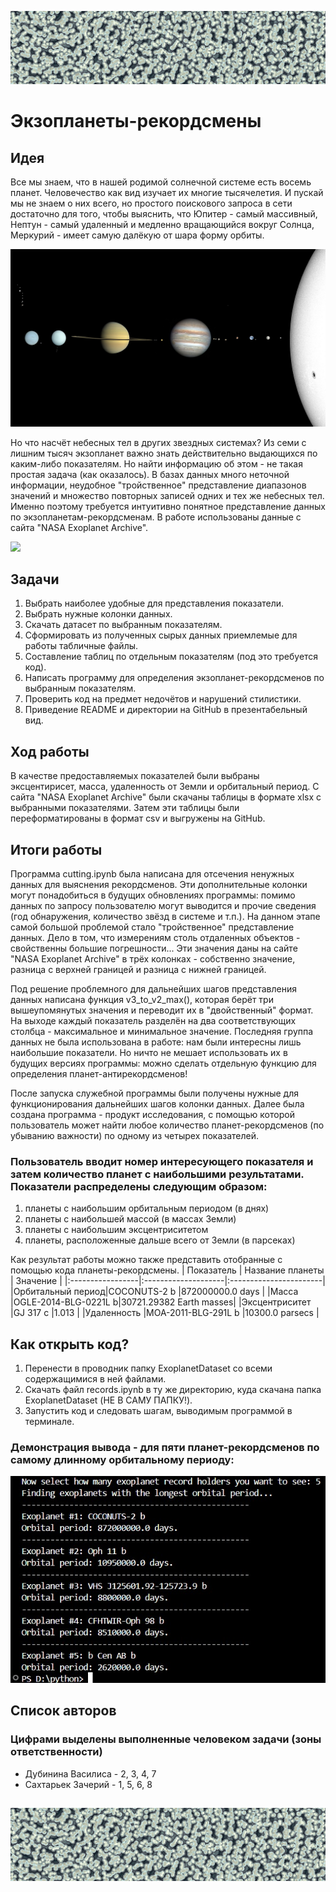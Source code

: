![](https://github.com/SoakedSanity/Exoplanets/blob/main/1000070383.jpg)
## 
# Экзопланеты-рекордсмены

## Идея
Все мы знаем, что в нашей родимой солнечной системе есть восемь планет. Человечество как вид изучает их многие тысячелетия. И пускай мы не знаем о них всего, но простого поискового запроса в сети достаточно для того, чтобы выяснить, что Юпитер - самый массивный, Нептун - самый удаленный и медленно вращающийся вокруг Солнца,  Меркурий - имеет самую далёкую от шара форму орбиты. 

![](https://github.com/SoakedSanity/Exoplanets/blob/main/Solar_System_true_color.jpg)

Но что насчёт небесных тел в других звездных системах? Из семи с лишним тысяч экзопланет важно знать действительно выдающихся по каким-либо показателям. Но найти информацию об этом - не такая простая задача (как оказалось). В базах данных много неточной информации, неудобное "тройственное" представление диапазонов значений и множество повторных записей одних и тех же небесных тел. Именно поэтому требуется интуитивно понятное представление данных по экзопланетам-рекордсменам. В работе использованы данные с сайта "NASA Exoplanet Archive".

![](https://github.com/SoakedSanity/Exoplanets/blob/main/Icy_and_Rocky_worlds.jpg)

## Задачи

1. Выбрать наиболее удобные для представления показатели.
2. Выбрать нужные колонки данных. 
3. Скачать датасет по выбранным показателям.
4. Сформировать из полученных сырых данных приемлемые для работы табличные файлы.
5. Составление таблиц по отдельным показателям (под это требуется код).
6. Написать программу для определения экзопланет-рекордсменов по выбранным показателям.
7. Проверить код на предмет недочётов и нарушений стилистики.
8. Приведение README и директории на GitHub в презентабельный вид.

## Ход работы 

В качестве предоставляемых показателей были выбраны эксцентирисет, масса, удаленность от Земли и орбитальный период.
С сайта "NASA Exoplanet Archive" были скачаны таблицы в формате xlsx с выбранными показателями. Затем эти таблицы были переформатированы в формат csv и выгружены на GitHub.

## Итоги работы

Программа cutting.ipynb была написана для отсечения ненужных данных для выяснения рекордсменов. Эти дополнительные колонки могут понадобиться в будущих обновлениях программы: помимо данных по запросу пользователю могут выводится и прочие сведения (год обнаружения, количество звёзд в системе и т.п.). На данном этапе самой большой проблемой стало "тройственное" представление данных. Дело в том, что измерениям столь отдаленных объектов - свойственны большие погрешности... Эти значения даны на сайте "NASA Exoplanet Archive" в трёх колонках - собственно значение, разница с верхней границей и разница с нижней границей. 

Под решение проблемного для дальнейших шагов представления данных написана функция v3_to_v2_max(), которая берёт три вышеупомянутых значения и переводит их в "двойственный" формат. На выходе каждый показатель разделён на два соответствующих столбца - максимальное и минимальное значение. Последняя группа данных не была использована в работе: нам были интересны лишь наибольшие показатели. Но ничто не мешает использовать их в будущих версиях программы: можно сделать отдельную функцию для определения планет-антирекордсменов!

После запуска служебной программы были получены нужные для функционирования дальнейших шагов колонки данных. Далее была создана программа - продукт исследования, с помощью которой пользователь может найти любое количество планет-рекордсменов (по убыванию важности) по одному из четырех показателей. 

### Пользователь вводит номер интересующего показателя и затем количество планет с наибольшими результатами. Показатели распределены следующим образом:
1) планеты с наибольшим орбитальным периодом (в днях)
2) планеты с наибольшей массой (в массах Земли)
3) планеты с наибольшим эксцентриситетом
4) планеты, расположенные дальше всего от Земли (в парсеках)

Как результат работы можно также представить отобранные с помощью кода планеты-рекордсмены.
| Показатель       | Название планеты    | Значение               |
|:-----------------|:--------------------|:-----------------------|
|Орбитальный период|COCONUTS-2 b         |872000000.0 days        |
|Масса             |OGLE-2014-BLG-0221L b|30721.29382 Earth masses|
|Эксцентриситет    |GJ 317 c             |1.013                   |
|Удаленность       |MOA-2011-BLG-291L b  |10300.0 parsecs         |

## Как открыть код?

1. Перенести в проводник папку ExoplanetDataset со всеми содержащимися в ней файлами.
2. Скачать файл records.ipynb в ту же директорию, куда скачана папка ExoplanetDataset (НЕ В САМУ ПАПКУ!).
3. Запустить код и следовать шагам, выводимым программой в терминале.

### Демонстрация вывода - для пяти планет-рекордсменов по самому длинному орбитальному периоду:
![](https://github.com/SoakedSanity/Exoplanets/blob/main/demonstration.jpg)

## Список авторов 

### Цифрами выделены выполненные человеком задачи (зоны ответственности)
- Дубинина Василиса - 2, 3, 4, 7
- Сахтарьек Зачерий - 1, 5, 6, 8

##
![](https://github.com/SoakedSanity/Exoplanets/blob/main/1000070383.jpg)
